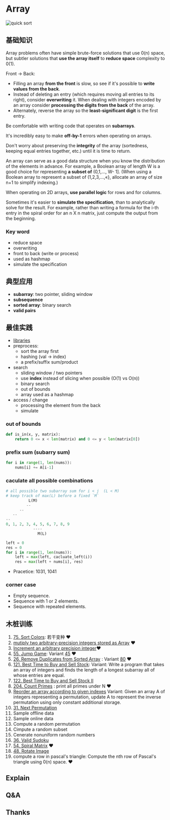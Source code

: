 # Array 

![quick sort](https://i.imgur.com/mWp1gdR.gif)

## 基础知识

Array problems often have simple brute-force solutions that use 0(n) space, but subtler solutions that **use the array itself** to **reduce space** complexity to 0(1).


Front -> Back:

* Filling an array **from the front** is slow, so see if it's possible to **write values from the back**. 
* Instead of deleting an entry (which requires moving all entries to its right), consider **overwriting** it. When dealing with integers encoded by an array consider **processing the digits from the back** of the array. 
* Alternately, reverse the array so the **least-significant digit** is the first entry.

Be comfortable with writing code that operates on **subarrays**. 

It's incredibly easy to make **off-by-1** errors when operating on arrays. 

Don't worry about preserving the **integrity** of the array (sortedness, keeping equal entries together, etc.) until it is time to return. 

An array can serve as a good data structure when you know the distribution of the elements in advance. For example, a Boolean array of length W is a good choice for representing **a subset of** (0,1,..., W- 1]. (When using a Boolean array to represent a subset of (1,2,3,...,«}, allocate an array of size n+1 to simplify indexing.) 

When operating on 2D arrays, **use parallel logic** for rows and for columns. 

Sometimes it's easier to **simulate the specification**, than to analytically solve for the result. For example, rather than writing a formula for the i-th entry in the spiral order for an n X n matrix, just compute the output from the beginning. 

### Key word 

*  reduce space 
*  overwriting 
*  front to back (write or process)
*  used as hashmap
*  simulate the specification

## 典型应用

- **subarray**: two pointer, sliding window
- **subsequence**
- **sorted array**: binary search
- **valid pairs**

## 最佳实践

- [libraries]((https://i.imgur.com/VNGOnCx.png))
- preprocess: 
	- sort the array first 
	- hashing (val -> index) 
	- a prefix/suffix sum/product
- search 
	- sliding window / two pointers
	- use **index** instead of slicing when possible (O(1) vs O(n))
	- binary search 
	- out of bounds
	- array used as a hashmap
- access / change
	- processing the element from the back
	- simulate

### out of bounds

``` python
def is_in(x, y, matrix):
	return 0 <= x < len(matrix) and 0 <= y < len(matrix[0])
```

### prefix sum (subarry sum)

``` python
for i in range(1, len(nums)):
    nums[i] += A[i-1]
```

### caculate all possible combinations

```  python
# all possible two subarray sum for i < j  (L < M)
# keep track of max(L) before a fixed `M`
          L(M)
         --
      -- 
   --
--
0, 1, 2, 3, 4, 5, 6, 7, 8, 9
		    ----
			  M(L)
```

``` python
left = 0
res = 0 
for i in range(1, len(nums)):
	left = max(left, cacluate_left(i))
	res = max(left + nums[i], res)
``` 

- Pracetice: 1031, 1041  


### corner case 

- Empty sequence.
- Sequence with 1 or 2 elements.
- Sequence with repeated elements.

## 木桩训练

1. [75. Sort Colors](https://leetcode.com/problems/sort-colors/description/): 若干变种 ❤️
2. [mutiply two arbitrary-precision integers stored as Array](https://www.glassdoor.com/Interview/Given-2-very-large-numbers-each-of-which-is-so-large-it-can-only-be-represented-as-an-array-of-integers-write-a-function-QTN_266330.htm) ❤️
3. [Increment an arbitrary precision integer](https://fundatablog.wordpress.com/2016/07/11/problem-6-2-increment-an-arbitrary-precision-integer/)❤️
4. [55. Jump Game](https://leetcode.com/problems/jump-game/description/): Variant [45](https://leetcode.com/problems/jump-game-ii/description/) ❤️
5. [26. Remove Duplicates from Sorted Array](https://leetcode.com/problems/remove-duplicates-from-sorted-array/description/) : Variant [80](https://leetcode.com/problems/remove-duplicates-from-sorted-array-ii/description/) ❤️
6. [121. Best Time to Buy and Sell Stock](https://leetcode.com/problems/best-time-to-buy-and-sell-stock/description/): Variant: Write a program that takes an array of integers and finds the length of a longest subarray all of whose entries are equal.
7. [122. Best Time to Buy and Sell Stock II](https://leetcode.com/problems/best-time-to-buy-and-sell-stock-ii/description/)
8. [204. Count Primes](https://leetcode.com/problems/count-primes/description/) :  print all primes under N  ❤️
9. [Reorder an array according to given indexes](https://www.geeksforgeeks.org/reorder-a-array-according-to-given-indexes/) Variant: Given an array A of integers representing a permutation, update A to represent the inverse permutation using only constant additional storage. 
10. [31. Next Permutation](https://leetcode.com/problems/next-permutation/description/)
11. Sample offline data
12. Sample online data 
13. Compute a random permutation
14. Cimpute a random subset
15. Cenerate nonuniform random numbers
16. [36. Valid Sudoku](https://leetcode.com/problems/valid-sudoku/description/) 
17. [54. Spiral Matrix](https://leetcode.com/problems/spiral-matrix/description/) ❤️
18. [48. Rotate Image](https://leetcode.com/problems/rotate-image/description/)
19. compute a row in pascal's triangle:  Compute the nth row of Pascal's triangle using 0(n) space. ❤️

## Explain

## Q&A

## Thanks